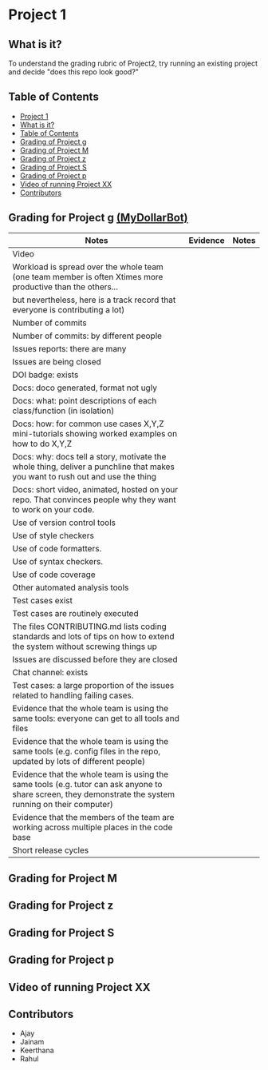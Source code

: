 # Project 1 <a name="project-1"></a>
## What is it? <a name="what-is-it?"></a>
To understand the grading rubric of Project2, try running an existing project and decide "does this repo look good?"

## Table of Contents <a name="table-of-contents"></a>
- [Project 1](#project-1)
- [What is it?](#what-is-it?)
- [Table of Contents](#table-of-contents)
- [Grading of Project g](#project-g)
- [Grading of Project M](#project-M)
- [Grading of Project z](#project-z)
- [Grading of Project S](#project-S)
- [Grading of Project	p](#project-p)
- [Video of running Project XX](#video-project_XX)
- [Contributors](#contributors)

## Grading for Project g [(MyDollarBot)](#https://github.com/prithvish-doshi-17/MyDollarBot-BOTGo) <a name="project-g"></a>
| Notes | Evidence | Notes |
| -------- | -------- | -------- |
| Video |  |  |
| Workload is spread over the whole team (one team member is often Xtimes more productive than the others... |  |  |
| but nevertheless, here is a track record that everyone is contributing a lot)	|  |
| Number of commits |  |
| Number of commits: by different people |  |
| Issues reports: there are many |  |
| Issues are being closed	|  |
| DOI badge: exists |  |
| Docs: doco generated, format not ugly |  |
| Docs: what: point descriptions of each class/function (in isolation) |  |
| Docs: how: for common use cases X,Y,Z mini-tutorials showing worked examples on how to do X,Y,Z |  |
| Docs: why: docs tell a story, motivate the whole thing, deliver a punchline that makes you want to rush out and use the thing	|  |
| Docs: short video, animated, hosted on your repo. That convinces people why they want to work on your code. |  |
| Use of version control tools |  |
| Use of style checkers |  |
| Use of code formatters. |  |
| Use of syntax checkers. |  |
| Use of code coverage |  |
| Other automated analysis tools |  |
| Test cases exist |  |
| Test cases are routinely executed |  |
| The files CONTRIBUTING.md lists coding standards and lots of tips on how to extend the system without screwing things up |  |
| Issues are discussed before they are closed |  |
| Chat channel: exists |  |
| Test cases: a large proportion of the issues related to handling failing cases. |  |
| Evidence that the whole team is using the same tools: everyone can get to all tools and files |  |
| Evidence that the whole team is using the same tools (e.g. config files in the repo, updated by lots of different people) |  |
| Evidence that the whole team is using the same tools (e.g. tutor can ask anyone to share screen, they demonstrate the system running on their computer) |  |
| Evidence that the members of the team are working across multiple places in the code base |  |
| Short release cycles |  |
## Grading for Project M <a name="project-M"></a>
## Grading for Project z <a name="project-z"></a>
## Grading for Project S <a name="project-S"></a>
## Grading for Project p <a name="project-p"></a>
## Video of running Project XX <a name="video-project_XX"></a>
## Contributors <a name="contributors"></a>
- Ajay
- Jainam
- Keerthana
- Rahul
